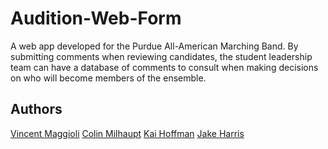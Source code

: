 # Audition-Web-Form
A web app developed for the Purdue All-American Marching Band.  By submitting comments when reviewing candidates, the student leadership team can have a database of comments to consult when making decisions on who will become members of the ensemble.

## Authors
[Vincent Maggioli](https://github.com/VinMags16)
[Colin Milhaupt](https://github.com/cmilhaupt)
[Kai Hoffman](https://github.com/kbaihoff)
[Jake Harris](https://github.com/JakeHarris12)
